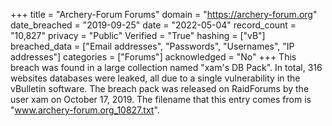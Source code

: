 +++
title = "Archery-Forum Forums"
domain = "https://archery-forum.org"
date_breached = "2019-09-25"
date = "2022-05-04"
record_count = "10,827"
privacy = "Public"
Verified = "True"
hashing = ["vB"]
breached_data = ["Email addresses", "Passwords", "Usernames", "IP addresses"]
categories = ["Forums"]
acknowledged = "No"
+++
This breach was found in a large collection named "xam's DB Pack". In total, 316 websites databases were leaked, all due to a single vulnerability in the vBulletin software. The breach pack was released on RaidForums by the user xam on October 17, 2019. The filename that this entry comes from is "www.archery-forum.org_10827.txt".
